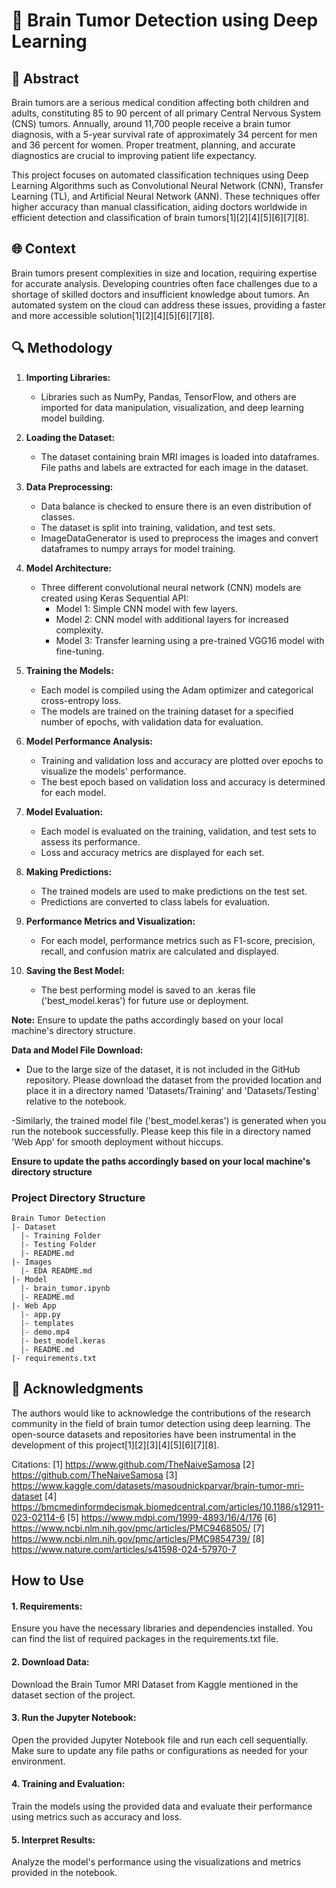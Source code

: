 # 🧠 Brain Tumor Detection using Deep Learning

## 📝 Abstract

Brain tumors are a serious medical condition affecting both children and adults, constituting 85 to 90 percent of all primary Central Nervous System (CNS) tumors. Annually, around 11,700 people receive a brain tumor diagnosis, with a 5-year survival rate of approximately 34 percent for men and 36 percent for women. Proper treatment, planning, and accurate diagnostics are crucial to improving patient life expectancy.

This project focuses on automated classification techniques using Deep Learning Algorithms such as Convolutional Neural Network (CNN), Transfer Learning (TL), and Artificial Neural Network (ANN). These techniques offer higher accuracy than manual classification, aiding doctors worldwide in efficient detection and classification of brain tumors[1][2][4][5][6][7][8].

## 🌐 Context

Brain tumors present complexities in size and location, requiring expertise for accurate analysis. Developing countries often face challenges due to a shortage of skilled doctors and insufficient knowledge about tumors. An automated system on the cloud can address these issues, providing a faster and more accessible solution[1][2][4][5][6][7][8].

## 🔍 Methodology

1. **Importing Libraries:**

   - Libraries such as NumPy, Pandas, TensorFlow, and others are imported for data manipulation, visualization, and deep learning model building.

2. **Loading the Dataset:**

   - The dataset containing brain MRI images is loaded into dataframes. File paths and labels are extracted for each image in the dataset.

3. **Data Preprocessing:**

   - Data balance is checked to ensure there is an even distribution of classes.
   - The dataset is split into training, validation, and test sets.
   - ImageDataGenerator is used to preprocess the images and convert dataframes to numpy arrays for model training.

4. **Model Architecture:**

   - Three different convolutional neural network (CNN) models are created using Keras Sequential API:
     - Model 1: Simple CNN model with few layers.
     - Model 2: CNN model with additional layers for increased complexity.
     - Model 3: Transfer learning using a pre-trained VGG16 model with fine-tuning.

5. **Training the Models:**

   - Each model is compiled using the Adam optimizer and categorical cross-entropy loss.
   - The models are trained on the training dataset for a specified number of epochs, with validation data for evaluation.

6. **Model Performance Analysis:**

   - Training and validation loss and accuracy are plotted over epochs to visualize the models' performance.
   - The best epoch based on validation loss and accuracy is determined for each model.

7. **Model Evaluation:**

   - Each model is evaluated on the training, validation, and test sets to assess its performance.
   - Loss and accuracy metrics are displayed for each set.

8. **Making Predictions:**

   - The trained models are used to make predictions on the test set.
   - Predictions are converted to class labels for evaluation.

9. **Performance Metrics and Visualization:**

   - For each model, performance metrics such as F1-score, precision, recall, and confusion matrix are calculated and displayed.

10. **Saving the Best Model:**
    - The best performing model is saved to an .keras file ('best_model.keras') for future use or deployment.

**Note:** Ensure to update the paths accordingly based on your local machine's directory structure.

**Data and Model File Download:**

- Due to the large size of the dataset, it is not included in the GitHub repository. Please download the dataset from the provided location and place it in a directory named 'Datasets/Training' and 'Datasets/Testing' relative to the notebook.

-Similarly, the trained model file ('best_model.keras') is generated when you run the notebook successfully. Please keep this file in a directory named 'Web App' for smooth deployment without hiccups.

**Ensure to update the paths accordingly based on your local machine's directory structure**

### Project Directory Structure

```
Brain Tumor Detection
|- Dataset
  |- Training Folder
  |- Testing Folder
  |- README.md
|- Images
  |- EDA README.md
|- Model
  |- brain_tumor.ipynb
  |- README.md
|- Web App
  |- app.py
  |- templates
  |- demo.mp4
  |- best_model.keras
  |- README.md
|- requirements.txt
```

## 🙌 Acknowledgments

The authors would like to acknowledge the contributions of the research community in the field of brain tumor detection using deep learning. The open-source datasets and repositories have been instrumental in the development of this project[1][2][3][4][5][6][7][8].

Citations:
[1] https://www.github.com/TheNaiveSamosa
[2] https://github.com/TheNaiveSamosa
[3] https://www.kaggle.com/datasets/masoudnickparvar/brain-tumor-mri-dataset
[4] https://bmcmedinformdecismak.biomedcentral.com/articles/10.1186/s12911-023-02114-6
[5] https://www.mdpi.com/1999-4893/16/4/176
[6] https://www.ncbi.nlm.nih.gov/pmc/articles/PMC9468505/
[7] https://www.ncbi.nlm.nih.gov/pmc/articles/PMC9854739/
[8] https://www.nature.com/articles/s41598-024-57970-7

## How to Use

#### 1. Requirements:

Ensure you have the necessary libraries and dependencies installed. You can find the list of required packages in the requirements.txt file.

#### 2. Download Data:

Download the Brain Tumor MRI Dataset from Kaggle mentioned in the dataset section of the project.

#### 3. Run the Jupyter Notebook:

Open the provided Jupyter Notebook file and run each cell sequentially. Make sure to update any file paths or configurations as needed for your environment.

#### 4. Training and Evaluation:

Train the models using the provided data and evaluate their performance using metrics such as accuracy and loss.

#### 5. Interpret Results:

Analyze the model's performance using the visualizations and metrics provided in the notebook.
